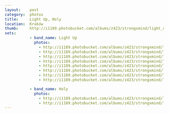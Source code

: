 ```yaml
---
layout:    post
category:  photos
title:     Light Up, Holy
location:  Kraków
thumb:     http://i1189.photobucket.com/albums/z423/strongxmind/light_up/_DSC9204.jpg
sets:      
           - band_name: Light Up
             photos: 
               - http://i1189.photobucket.com/albums/z423/strongxmind/light_up/_DSC9203.jpg
               - http://i1189.photobucket.com/albums/z423/strongxmind/light_up/_DSC9217.jpg
               - http://i1189.photobucket.com/albums/z423/strongxmind/light_up/_DSC9208.jpg
               - http://i1189.photobucket.com/albums/z423/strongxmind/light_up/_DSC9212.jpg
               - http://i1189.photobucket.com/albums/z423/strongxmind/light_up/_DSC9218.jpg
               - http://i1189.photobucket.com/albums/z423/strongxmind/light_up/_DSC9224.jpg
               - http://i1189.photobucket.com/albums/z423/strongxmind/light_up/_DSC9226.jpg
               - http://i1189.photobucket.com/albums/z423/strongxmind/light_up/_DSC9204.jpg

           - band_name: Holy
             photos: 
               - http://i1189.photobucket.com/albums/z423/strongxmind/light_up/_DSC9248.jpg
               - http://i1189.photobucket.com/albums/z423/strongxmind/light_up/_DSC9244.jpg
---
```

